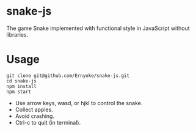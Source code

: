 # snake-js
The game Snake implemented with functional style in JavaScript without libraries.

# Usage
```
git clone git@github.com/Ernyoke/snake-js.git
cd snake-js
npm install
npm start
```

* Use arrow keys, wasd, or hjkl to control the snake.
* Collect apples.
* Avoid crashing.
* Ctrl-c to quit (in terminal).
